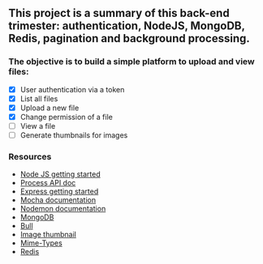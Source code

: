 ## This project is a summary of this back-end trimester: authentication, NodeJS, MongoDB, Redis, pagination and background processing.

### The objective is to build a simple platform to upload and view files:

- [x] User authentication via a token
- [x] List all files
- [x] Upload a new file
- [x] Change permission of a file
- [ ] View a file
- [ ] Generate thumbnails for images

### Resources

- [Node JS getting started](https://nodejs.org/en/learn/getting-started/introduction-to-nodejs)
- [Process API doc](https://node.readthedocs.io/en/latest/api/process/)
- [Express getting started](https://expressjs.com/en/starter/installing.html)
- [Mocha documentation](https://mochajs.org/)
- [Nodemon documentation](https://github.com/remy/nodemon#nodemon)
- [MongoDB](https://github.com/mongodb/node-mongodb-native)
- [Bull](https://github.com/OptimalBits/bull)
- [Image thumbnail](https://www.npmjs.com/package/image-thumbnail)
- [Mime-Types](https://www.npmjs.com/package/mime-types)
- [Redis](https://github.com/redis/node-redis)
